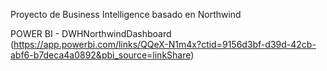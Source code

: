 Proyecto de Business Intelligence basado en Northwind

POWER BI - DWHNorthwindDashboard (https://app.powerbi.com/links/QQeX-N1m4x?ctid=9156d3bf-d39d-42cb-abf6-b7deca4a0892&pbi_source=linkShare)
